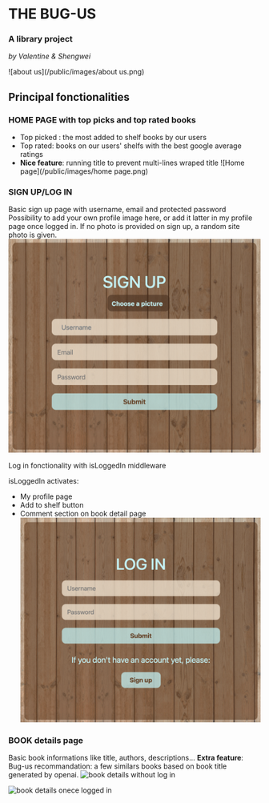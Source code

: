 
# THE BUG-US

### A library project
*by Valentine & Shengwei*

![about us](/public/images/about us.png)

## Principal fonctionalities

### HOME PAGE with top picks and top rated books

* Top picked : the most added to shelf books by our users
* Top rated: books on our users' shelfs with the best google average ratings
* **Nice feature**: running title to prevent multi-lines wraped title
![Home page](/public/images/home page.png)

### SIGN UP/LOG IN 

Basic sign up page with username, email and protected password
Possibility to add your own profile image here, or add it latter in my profile page once logged in. 
If no photo is provided on sign up, a random site photo is given. 
![sign up page](/public/images/sign-up.png)

Log in fonctionality with isLoggedIn middleware 

isLoggedIn activates: 
* My profile page
* Add to shelf button
* Comment section on book detail page
![Log in page](/public/images/log-in.png)
### BOOK details page

Basic book informations like title, authors, descriptions...
**Extra feature**: 
Bug-us recommandation: a few similars books based on book title generated by openai. 
![book details without log in](/public/images/detail-no-log-in.png)

![book details onece logged in](/public/images/detail-logged-in.png)

